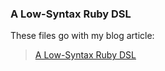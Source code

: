 
### A Low-Syntax Ruby DSL

These files go with my blog article: 

> [A Low-Syntax Ruby DSL](http://martystitt.org/2015/06/a-low-syntax-ruby-dsl/)
